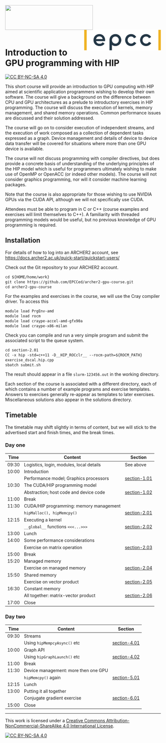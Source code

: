 
<img src="./images/archer2_logo.png" align="left" width="284" height="80" />
<img src="./images/epcc_logo.png" align="right" width="248" height="66" />

<br /><br /><br /><br />

# Introduction to GPU programming with HIP

[![CC BY-NC-SA 4.0][cc-by-nc-sa-shield]][cc-by-nc-sa]

This short course will provide an introduction to GPU computing with HIP
aimed at scientific application programmers wishing to develop their own
software. The course will give a background on the difference between CPU
and GPU architectures as a prelude to introductory exercises in HIP
programming. The course will discuss the execution of kernels, memory
management, and shared memory operations. Common performance issues are
discussed and their solution addressed.

<!-- Profiling will be introduced via
the current AMD tools. -->

The course will go on to consider execution of independent streams, and
the execution of work composed as a collection of dependent tasks expressed
as a graph. Device management and details of device to device data transfer
will be covered for situations where more than one GPU device is available.
<!-- HIP-aware MPI will be covered. -->

The course will not discuss programming with compiler directives, but does
provide a concrete basis of understanding of the underlying principles of
the HIP model which is useful for programmers ultimately wishing to make
use of OpenMP or OpenACC (or indeed other models). The course will not
consider graphics programming, nor will it consider machine learning
packages.

Note that the course is also appropriate for those wishing to use NVIDIA GPUs
via the CUDA API, although we will not specifically use CUDA.

Attendees must be able to program in C or C++ (course examples and
exercises will limit themselves to C++). A familiarity with threaded
programming models would be useful, but no previous knowledge of GPU
programming is required.

## Installation

For details of how to log into an ARCHER2 account, see
https://docs.archer2.ac.uk/quick-start/quickstart-users/

Check out the Git repository to your ARCHER2 account.
```
cd ${HOME/home/work}
git clone https://github.com/EPCCed/archer2-gpu-course.git
cd archer2-gpu-course
```
For the examples and exercises in the course, we will use the
Cray compiler driver. To access this
```
module load PrgEnv-amd
module load rocm
module load craype-accel-amd-gfx90a
module load craype-x86-milan
```
Check you can compile and run a very simple program
and submit the associated script to the queue system.
```
cd section-2.01
CC -x hip -std=c++11 -D__HIP_ROCclr__ --rocm-path=${ROCM_PATH} exercise_dscal.hip.cpp
sbatch submit.sh
```
The result should appear in a file `slurm-123456.out` in the working
directory.

Each section of the course is associated with a different directory, each
of which contains a number of example programs and exercise templates.
Answers to exercises generally re-appear as templates to later exercises.
Miscellaneous solutions also appear in the solutions directory.


## Timetable

The timetable may shift slightly in terms of content, but we will stick to
the advertised start and finish times, and the break times.


### Day one

| Time  | Content                                  | Section                      |
|-------|------------------------------------------|------------------------------|
| 09:30 | Logistics, login, modules, local details | See above                    |
| 10:00 | Introduction                             |                              |
|       | Performance model; Graphics processors   | [section-1.01](section-1.01) |
| 10:30 | The CUDA/HIP programming model           |                              |
|       | Abstraction; host code and device code   | [section-1.02](section-1.02) |
| 11:00 | Break                                    |                              |
| 11:30 | CUDA/HIP programming: memory management  |                              |
|       | `hipMalloc(), hipMemcpy()`              | [section-2.01](section-2.01) |
| 12:15 | Executing a kernel                       |                              |
|       | `__global__` functions `<<<...>>>`       | [section-2.02](section-2.02) |
| 13:00 | Lunch                                    |                              |
| 14:00 | Some performance considerations          |                              |
|       | Exercise on matrix operation             | [section-2.03](section-2.03) |
| 15:00 | Break                                    |                              |
| 15:20 | Managed memory                           |                              |
|       | Exercise on managed memory               | [section-2.04](section-2.04) |
| 15:50 | Shared memory                            |                              |
|       | Exercise on vector product               | [section-2.05](section-2.05) |
| 16:30 | Constant memory                          |                              |
|       | All together: matrix-vector product      | [section-2.06](section-2.06) |
| 17:00 | Close                                    |                              |


### Day two


| Time  | Content                                  | Section                      |
|-------|------------------------------------------|------------------------------|
| 09:30 | Streams                                  |                              |
|       | Using `hipMempcyAsync()` etc            | [section-4.01](section-4.01) |
| 10:00 | Graph API                                |                              |
|       | Using `hipGraphLaunch()` etc            | [section-4.02](section-4.02) |
| 11:00 | Break                                    |                              |
| 11:30 | Device management: more then one GPU     |                              |
|       | `hipMemcpy()` again                     | [section-5.01](section-5.01) |
| 12:15 | Lunch                                    |                              |
| 13:00 | Putting it all together                  |                              |
|       | Conjugate gradient exercise              | [section-6.01](section-6.01) |
| 15:00 | Close                                    |                              |                                 |                              |



---
This work is licensed under a
[Creative Commons Attribution-NonCommercial-ShareAlike 4.0 International License][cc-by-nc-sa].

[cc-by-nc-sa]: http://creativecommons.org/licenses/by-nc-sa/4.0/
[cc-by-nc-sa-image]: https://licensebuttons.net/l/by-nc-sa/4.0/88x31.png
[cc-by-nc-sa-shield]: https://img.shields.io/badge/License-CC%20BY--NC--SA%204.0-lightgrey.svg

[![CC BY-NC-SA 4.0][cc-by-nc-sa-image]][cc-by-nc-sa]
